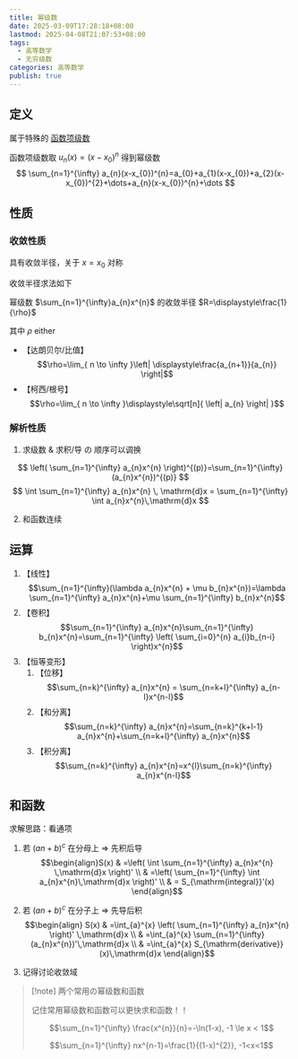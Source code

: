 ```yaml
---
title: 幂级数
date: 2025-03-09T17:28:18+08:00
lastmod: 2025-04-08T21:07:53+08:00
tags:
  - 高等数学
  - 无穷级数
categories: 高等数学
publish: true
---
```


## 定义

属于特殊的 [函数项级数](./%E5%87%BD%E6%95%B0%E9%A1%B9%E7%BA%A7%E6%95%B0.md)

函数项级数取 $u_{n}(x)=(x-x_{0})^{n}$ 得到幂级数
$$
\sum_{n=1}^{\infty} a_{n}(x-x_{0})^{n}=a_{0}+a_{1}(x-x_{0})+a_{2}(x-x_{0})^{2}+\dots+a_{n}(x-x_{0})^{n}+\dots
$$

## 性质
### 收敛性质

具有收敛半径，关于 $x=x_{0}$ 对称

收敛半径求法如下

幂级数 $\sum_{n=1}^{\infty}a_{n}x^{n}$ 的收敛半径 $R=\displaystyle\frac{1}{\rho}$

其中 $\rho$ either
- 【达朗贝尔/比值】 $$\rho=\lim_{ n \to \infty }\left| \displaystyle\frac{a_{n+1}}{a_{n}} \right|$$ 
- 【柯西/根号】$$\rho=\lim_{ n \to \infty }\displaystyle\sqrt[n]{ \left| a_{n} \right| }$$
### 解析性质

1. 求级数 & 求积/导 の 顺序可以调换

$$
\left( \sum_{n=1}^{\infty} a_{n}x^{n} \right)^{(p)}=\sum_{n=1}^{\infty} (a_{n}x^{n})^{(p)}
$$
$$
\int \sum_{n=1}^{\infty} a_{n}x^{n} \, \mathrm{d}x = \sum_{n=1}^{\infty} \int a_{n}x^{n}\,\mathrm{d}x
$$

2. 和函数连续

## 运算

1. 【线性】 $$\sum_{n=1}^{\infty}(\lambda a_{n}x^{n} + \mu b_{n}x^{n})=\lambda \sum_{n=1}^{\infty} a_{n}x^{n}+\mu \sum_{n=1}^{\infty} b_{n}x^{n}$$
2. 【卷积】$$\sum_{n=1}^{\infty} a_{n}x^{n}\sum_{n=1}^{\infty} b_{n}x^{n}=\sum_{n=1}^{\infty} \left( \sum_{i=0}^{n} a_{i}b_{n-i} \right)x^{n}$$
3. 【恒等变形】
	1. 【位移】$$\sum_{n=k}^{\infty} a_{n}x^{n} = \sum_{n=k+l}^{\infty} a_{n-l}x^{n-l}$$
	2. 【和分离】$$\sum_{n=k}^{\infty} a_{n}x^{n}=\sum_{n=k}^{k+l-1} a_{n}x^{n}+\sum_{n=k+l}^{\infty} a_{n}x^{n}$$
	3. 【积分离】$$\sum_{n=k}^{\infty} a_{n}x^{n}=x^{l}\sum_{n=k}^{\infty} a_{n}x^{n-l}$$
## 和函数

求解思路：看通项

1. 若 $(an+b)^{c}$ 在分母上 $\Rightarrow$ 先积后导
	$$\begin{align}S(x) & =\left( \int \sum_{n=1}^{\infty} a_{n}x^{n} \,\mathrm{d}x \right)' \\  & =\left( \sum_{n=1}^{\infty} \int a_{n}x^{n}\,\mathrm{d}x \right)' \\  & = S_{\mathrm{integral}}'(x) \end{align}$$

2. 若 $(an+b)^{c}$ 在分子上 $\Rightarrow$ 先导后积
	$$\begin{align} S(x) & =\int_{a}^{x} \left( \sum_{n=1}^{\infty} a_{n}x^{n} \right)' \,\mathrm{d}x \\  & =\int_{a}^{x} \sum_{n=1}^{\infty} (a_{n}x^{n})'\,\mathrm{d}x \\  & =\int_{a}^{x} S_{\mathrm{derivative}}(x)\,\mathrm{d}x \end{align}$$
3. 记得讨论收敛域

>[!note] 两个常用の幂级数和函数
>
>记住常用幂级数和函数可以更快求和函数！！
>
>$$\sum_{n=1}^{\infty} \frac{x^{n}}{n}=-\ln(1-x), -1 \le x < 1$$
>
>$$\sum_{n=1}^{\infty} nx^{n-1}=\frac{1}{(1-x)^{2}}, -1<x<1$$

